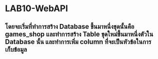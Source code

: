 # LAB10-WebAPI
## โดยจะเริ่มที่ทำการสร้าง Database ขึ้นมาหนึ่งชุดนั้นคือ games_shop และทำการสร้าง Table ชุดใหม่ขึ้นมาหนึ่งตัวใน Database นั้น และทำการเพิ่ม column ที่จะเป็นหัวข้อในการเก็บข้อมูล 

